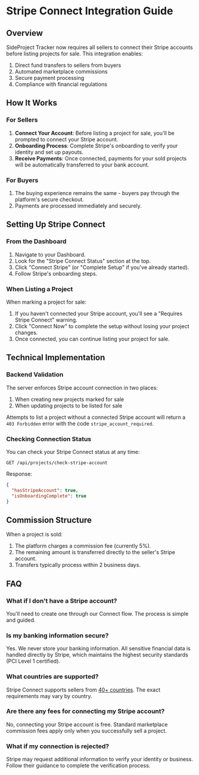 # Stripe Connect Integration Guide

## Overview

SideProject Tracker now requires all sellers to connect their Stripe accounts before listing projects for sale. This integration enables:

1. Direct fund transfers to sellers from buyers
2. Automated marketplace commissions
3. Secure payment processing
4. Compliance with financial regulations

## How It Works

### For Sellers

1. **Connect Your Account**: Before listing a project for sale, you'll be prompted to connect your Stripe account.
2. **Onboarding Process**: Complete Stripe's onboarding to verify your identity and set up payouts.
3. **Receive Payments**: Once connected, payments for your sold projects will be automatically transferred to your bank account.

### For Buyers

1. The buying experience remains the same - buyers pay through the platform's secure checkout.
2. Payments are processed immediately and securely.

## Setting Up Stripe Connect

### From the Dashboard

1. Navigate to your Dashboard.
2. Look for the "Stripe Connect Status" section at the top.
3. Click "Connect Stripe" (or "Complete Setup" if you've already started).
4. Follow Stripe's onboarding steps.

### When Listing a Project

When marking a project for sale:

1. If you haven't connected your Stripe account, you'll see a "Requires Stripe Connect" warning.
2. Click "Connect Now" to complete the setup without losing your project changes.
3. Once connected, you can continue listing your project for sale.

## Technical Implementation

### Backend Validation

The server enforces Stripe account connection in two places:

1. When creating new projects marked for sale
2. When updating projects to be listed for sale

Attempts to list a project without a connected Stripe account will return a `403 Forbidden` error with the code `stripe_account_required`.

### Checking Connection Status

You can check your Stripe Connect status at any time:

```
GET /api/projects/check-stripe-account
```

Response:
```json
{
  "hasStripeAccount": true,
  "isOnboardingComplete": true
}
```

## Commission Structure

When a project is sold:

1. The platform charges a commission fee (currently 5%).
2. The remaining amount is transferred directly to the seller's Stripe account.
3. Transfers typically process within 2 business days.

## FAQ

### What if I don't have a Stripe account?

You'll need to create one through our Connect flow. The process is simple and guided.

### Is my banking information secure?

Yes. We never store your banking information. All sensitive financial data is handled directly by Stripe, which maintains the highest security standards (PCI Level 1 certified).

### What countries are supported?

Stripe Connect supports sellers from [40+ countries](https://stripe.com/global). The exact requirements may vary by country.

### Are there any fees for connecting my Stripe account?

No, connecting your Stripe account is free. Standard marketplace commission fees apply only when you successfully sell a project.

### What if my connection is rejected?

Stripe may request additional information to verify your identity or business. Follow their guidance to complete the verification process. 